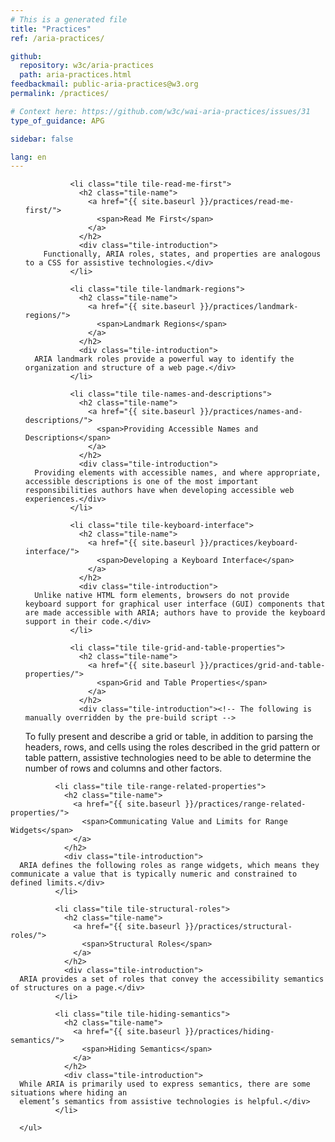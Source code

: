 ```yaml
---
# This is a generated file
title: "Practices"
ref: /aria-practices/

github:
  repository: w3c/aria-practices
  path: aria-practices.html
feedbackmail: public-aria-practices@w3.org
permalink: /practices/

# Context here: https://github.com/w3c/wai-aria-practices/issues/31
type_of_guidance: APG

sidebar: false

lang: en
---
```



<link rel="stylesheet" href="{{ site.baseurl }}/assets/styles.css">
<!-- Code highlighting styles -->
<link rel="stylesheet" href="{{ site.baseurl }}/index/css/github.css">

<div>
<ul class="tiles">
        
              <li class="tile tile-read-me-first">
                <h2 class="tile-name">
                  <a href="{{ site.baseurl }}/practices/read-me-first/">
                    <span>Read Me First</span>
                  </a>
                </h2>
                <div class="tile-introduction">
        Functionally, ARIA roles, states, and properties are analogous to a CSS for assistive technologies.</div>
              </li>
             
              <li class="tile tile-landmark-regions">
                <h2 class="tile-name">
                  <a href="{{ site.baseurl }}/practices/landmark-regions/">
                    <span>Landmark Regions</span>
                  </a>
                </h2>
                <div class="tile-introduction">
      ARIA landmark roles provide a powerful way to identify the organization and structure of a web page.</div>
              </li>
             
              <li class="tile tile-names-and-descriptions">
                <h2 class="tile-name">
                  <a href="{{ site.baseurl }}/practices/names-and-descriptions/">
                    <span>Providing Accessible Names and Descriptions</span>
                  </a>
                </h2>
                <div class="tile-introduction">
      Providing elements with accessible names, and where appropriate, accessible descriptions is one of the most important responsibilities authors have when developing accessible web experiences.</div>
              </li>
             
              <li class="tile tile-keyboard-interface">
                <h2 class="tile-name">
                  <a href="{{ site.baseurl }}/practices/keyboard-interface/">
                    <span>Developing a Keyboard Interface</span>
                  </a>
                </h2>
                <div class="tile-introduction">
      Unlike native HTML form elements, browsers do not provide keyboard support for graphical user interface (GUI) components that are made accessible with ARIA; authors have to provide the keyboard support in their code.</div>
              </li>
             
              <li class="tile tile-grid-and-table-properties">
                <h2 class="tile-name">
                  <a href="{{ site.baseurl }}/practices/grid-and-table-properties/">
                    <span>Grid and Table Properties</span>
                  </a>
                </h2>
                <div class="tile-introduction"><!-- The following is manually overridden by the pre-build script -->
To fully present and describe a grid or table, in addition to parsing the headers, rows, and cells using the roles described in the grid pattern or table pattern, assistive technologies need to be able to determine the number of rows and columns and other factors.</div>
              </li>
             
              <li class="tile tile-range-related-properties">
                <h2 class="tile-name">
                  <a href="{{ site.baseurl }}/practices/range-related-properties/">
                    <span>Communicating Value and Limits for Range Widgets</span>
                  </a>
                </h2>
                <div class="tile-introduction">
      ARIA defines the following roles as range widgets, which means they communicate a value that is typically numeric and constrained to defined limits.</div>
              </li>
             
              <li class="tile tile-structural-roles">
                <h2 class="tile-name">
                  <a href="{{ site.baseurl }}/practices/structural-roles/">
                    <span>Structural Roles</span>
                  </a>
                </h2>
                <div class="tile-introduction">
      ARIA provides a set of roles that convey the accessibility semantics of structures on a page.</div>
              </li>
             
              <li class="tile tile-hiding-semantics">
                <h2 class="tile-name">
                  <a href="{{ site.baseurl }}/practices/hiding-semantics/">
                    <span>Hiding Semantics</span>
                  </a>
                </h2>
                <div class="tile-introduction">
      While ARIA is primarily used to express semantics, there are some situations where hiding an
      element’s semantics from assistive technologies is helpful.</div>
              </li>
            
      </ul>
</div>
<script>
  var SkipToConfig = {
    settings: {
      skipTo: {
        displayOption: 'popup',
        attachElement: '#site-header',
        colorTheme: 'aria'
      }
    }
  };
</script>
<script src="{{ site.baseurl }}/assets/skipto.min.js"></script>
